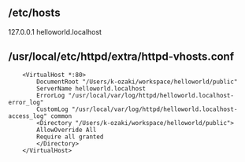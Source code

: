 ## /etc/hosts

127.0.0.1       helloworld.localhost

## /usr/local/etc/httpd/extra/httpd-vhosts.conf

        <VirtualHost *:80>
            DocumentRoot "/Users/k-ozaki/workspace/helloworld/public"
            ServerName helloworld.localhost
            ErrorLog "/usr/local/var/log/httpd/helloworld.localhost-error_log"
            CustomLog "/usr/local/var/log/httpd/helloworld.localhost-access_log" common
            <Directory "/Users/k-ozaki/workspace/helloworld/public">
            AllowOverride All
            Require all granted
            </Directory>
        </VirtualHost>